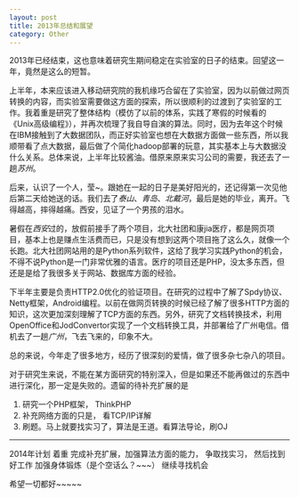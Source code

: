 ```yaml
---
layout: post
title: 2013年总结和展望
category: Other
---
```


2013年已经结束，这也意味着研究生期间稳定在实验室的日子的结束。回望这一年，竟然是这么的短暂。

上半年，本来应该进入移动研究院的我机缘巧合留在了实验室，因为以前做过网页转换的内容，而实验室需要做这方面的探索，所以很顺利的过渡到了实验室的工作。我着重是研究了整体结构（模仿了以前的体系，实践了寒假的时候看的《Unix高级编程》），并再次梳理了我自导自演的算法。同时，因为去年这个时候在IBM接触到了大数据团队，而正好实验室也想在大数据方面做一些东西，所以我顺带看了点大数据，最后做了个简化hadoop部署的玩意，其实基本上与大数据没什么关系。总体来说，上半年比较酱油。借原来原来实习公司的需要，我还去了一趟*苏州*。

后来，认识了一个人，莹~。跟她在一起的日子是美好阳光的，还记得第一次见他后第二天给她送的话。我们去了*泰山*、*青岛*、*北戴河*，最后是她的毕业，离开。飞得越高，摔得越痛。西安，见证了一个男孩的泪水。

暑假在*西安*过的，放假前接手了两个项目，北大社团和康jia医疗，都是网页项目，基本上也是赚点生活费而已，只是没有想到这两个项目拖了这么久，就像一个长跑。北大社团网站用的是Python系列软件，这给了我学习实践Python的机会，不得不说Python是一门非常优雅的语言。医疗的项目还是PHP，没太多东西，但还是是给了我很多关于网站、数据库方面的经验。

下半年主要是负责HTTP2.0优化的验证项目。在研究的过程中了解了Spdy协议、Netty框架，Android编程。以前在做网页转换的时候已经了解了很多HTTP方面的知识，这次更加深刻理解了TCP方面的东西。另外，研究了文档转换技术，利用OpenOffice和JodConvertor实现了一个文档转换工具，并部署给了广州电信。借机去了一趟*广州*，飞去飞来的，印象不大。

总的来说，今年走了很多地方，经历了很深刻的爱情，做了很多杂七杂八的项目。

对于研究生来说，不能在某方面研究的特别深入，但是如果还不能再做过的东西中进行深化，那一定是失败的。遗留的待补充扩展的是

1. 研究一个PHP框架， ThinkPHP
2. 补充网络方面的只是， 看TCP/IP详解
3. 刷题。马上就要找实习了，算法是王道。看算法导论，刷OJ

___________________________________________________________________
2014年计划
着重 完成补充扩展，加强算法方面的能力， 争取找实习， 然后找到好工作
加强身体锻炼（是个空话么？~~~）
继续寻找机会

希望一切都好~~~~~